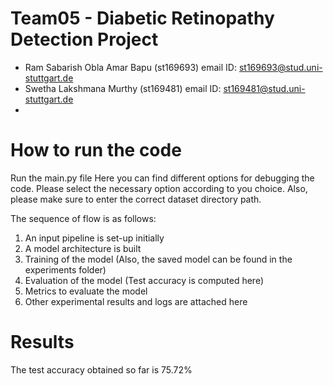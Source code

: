 ﻿# Team05 - Diabetic Retinopathy Detection Project 
-	Ram Sabarish Obla Amar Bapu	(st169693)		email ID:  st169693@stud.uni-stuttgart.de
- 	Swetha Lakshmana Murthy 		(st169481)		email ID:  st169481@stud.uni-stuttgart.de 
- 

# How to run the code
Run the main.py file
Here you can find different options for debugging the code. Please select the necessary option according to you choice.
Also, please make sure to enter the correct dataset directory path.

The sequence of flow is as follows:
1.	An input pipeline is set-up initially
2.	A model architecture is built
3.	Training of the model	(Also, the saved model can be found in the experiments folder)
4.	Evaluation of the model	(Test accuracy is computed here)
5.	Metrics to evaluate the model
6.	Other experimental results and logs are attached here

# Results

The test accuracy obtained so far is 75.72%





